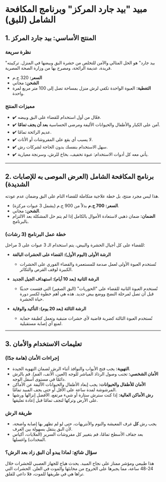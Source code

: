 # مبيد "بيد جارد المركز" وبرنامج المكافحة الشامل (للبق)

## 1. المنتج الأساسي: بيد جارد المركز

### نظرة سريعة
"بيد جارد" هو الحل المثالي والآمن للتخلص من حشرة البق وبيضها في المنزل. تركيبته فريدة، عديمة الرائحة، ومصرح بها من وزارة الصحة المصرية.

* **السعر:** 320 ج.م
* **الشحن:** مجاني
* **التغطية:** العبوة الواحدة تكفي لرش منزل بمساحة تصل إلى 100 متر مربع لمرة واحدة.

### مميزات المنتج
* ✔️ فعّال من أول استخدام للقضاء على البق وبيضه.
* ✔️ آمن على الكبار والأطفال والحيوانات الأليفة ومرضى الحساسية **بعد أن يجف تمامًا**.
* ✔️ عديم الرائحة تمامًا.
* ✔️ لا يسبب أي بقع على المفروشات أو الأثاث.
* ✔️ سهل الاستخدام بنفسك بدون الحاجة لشركات رش.
* ✔️ يأتي معه كل أدوات الاستخدام: عبوة تخفيف، بخاخ للرش، وسرنجة معيارية.

---

## 2. برنامج المكافحة الشامل (العرض الموصى به للإصابات الشديدة)

هذا ليس مجرد منتج، بل خطة علاجية متكاملة للقضاء التام على البق وضمان عدم عودته.

* **السعر:** **700 ج.م** بدلاً من 900 ج.م (يشمل 3 عبوات مركزة).
* **الشحن:** مجاني.
* **الضمان:** ضمان ذهبي لاستعادة الأموال بالكامل إذا لم يتم حل المشكلة بعد الالتزام بالبرنامج.

### خطة عمل البرنامج (3 رشات)
للقضاء على كل أجيال الحشرة والبيض، يتم استخدام الـ 3 عبوات على 3 مراحل:

* **الرشة الأولى (اليوم الأول): القضاء على الحشرات البالغة**
    * تُستخدم العبوة الأولى لعمل صدمة للمستعمرة والقضاء الفوري على الحشرات الكبيرة لوقف القرص والتكاثر.

* **الرشة الثانية (بعد 10 أيام): استهداف الجيل الجديد**
    * تُستخدم العبوة الثانية للقضاء على "الحوريات" (البق الصغير) التي فقست حديثًا قبل أن تصل لمرحلة النضج ووضع بيض جديد. هذه هي أهم خطوة لكسر دورة حياة الحشرة.

* **الرشة الثالثة (بعد 20 يوم): التأكيد والوقاية**
    * تُستخدم العبوة الثالثة كضربة قاضية لأي حشرات متبقية وتعمل كطبقة حماية لمنع أي إصابة مستقبلية.

---

## 3. تعليمات الاستخدام والأمان

### إجراءات الأمان (هامة جدًا)
* **التهوية:** يجب فتح الأبواب والنوافذ أثناء الرش لضمان التهوية الجيدة.
* **الأمان الشخصي:** تجنب وصول الرذاذ المباشر للوجه (العين، الأنف، الفم). قم بالرش دائمًا في مستوى أسفل الوجه.
* **الأمان للأطفال والحيوانات:** يجب إبعاد الأطفال والحيوانات الأليفة عن الأماكن المرشوشة لمدة ساعة على الأقل أو حتى يجف المبيد تمامًا.
* **رش الأماكن العالية:** إذا كنت سترش ستارة أو شيء مرتفع، الأفضل إنزالها ورشها على الأرض وتركها لتجف تمامًا قبل إعادة تعليقها.

### طريقة الرش
* يجب رش **كل** غرف المعيشة والنوم والأنتريهات، حتى لو لم تظهر بها إصابة واضحة، لأن البق ينتقل بسهولة بين الغرف.
* بعد جفاف الأسطح تمامًا، قم بتغيير كل مفروشات السرير (الملايات، أكياس المخدات) واغسلها.

### سؤال شائع: لماذا يبدو أن البق زاد بعد الرش؟
هذا طبيعي ومؤشر ممتاز على نجاح المبيد. يحدث هياج للجهاز العصبي للحشرات خلال 24-48 ساعة، مما يجبرها على الخروج من مخابئها والموت في العلن. الحشرات التي تراها هي في طريقها للموت، فلا داعي للقلق.